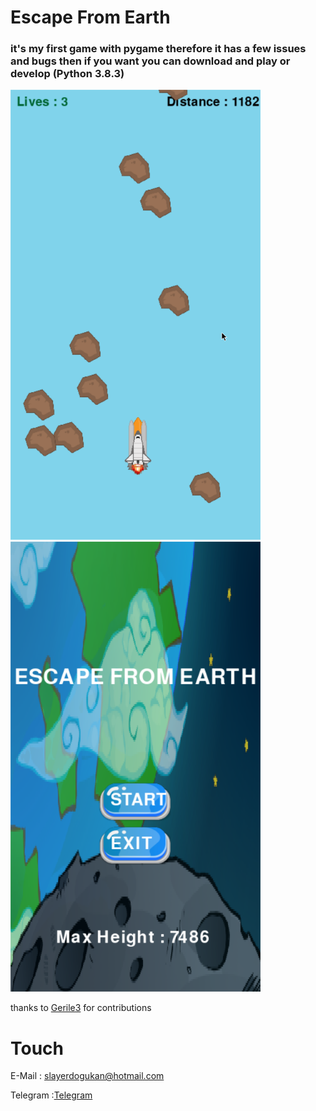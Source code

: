 # Escape From Earth


### it's my first game with pygame therefore it has a few issues and bugs then if you want you can download and play or develop (Python 3.8.3)

<img src="Images/re1.png" width="400"> <img src="Images/re2.png" width="400">

thanks to [Gerile3](https://t.me/gerile3) for contributions 

# Touch

E-Mail : slayerdogukan@hotmail.com

Telegram :[Telegram](https://t.me/penguinz00)


